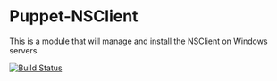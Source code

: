 Puppet-NSClient
============================

This is a module that will manage and install the NSClient on Windows servers

[![Build Status](https://travis-ci.org/opentable/puppet-nsclient.png?branch=master)](https://travis-ci.org/opentable/puppet-nsclient)
